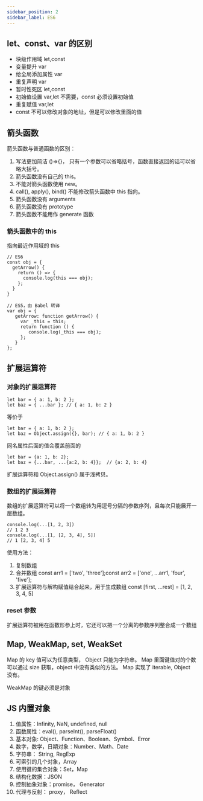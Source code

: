 ```yaml
---
sidebar_position: 2
sidebar_label: ES6
---
```


## let、const、var 的区别

- 块级作用域 let,const
- 变量提升 var
- 给全局添加属性 var
- 重复声明 var
- 暂时性死区 let,const
- 初始值设置 var,let 不需要，const 必须设置初始值
- 重复赋值 var,let
- const 不可以修改对象的地址，但是可以修改里面的值

## 箭头函数

箭头函数与普通函数的区别：

1. 写法更加简洁 ()=>{}， 只有一个参数可以省略括号，函数直接返回的话可以省略大括号。
2. 箭头函数没有自己的 this。
3. 不能对箭头函数使用 new。
4. call(), apply(), bind() 不能修改箭头函数中 this 指向。
5. 箭头函数没有 arguments
6. 箭头函数没有 prototype
7. 箭头函数不能用作 generate 函数

### 箭头函数中的 this

指向最近作用域的 this

```
// ES6
const obj = {
  getArrow() {
    return () => {
      console.log(this === obj);
    };
  }
}

// ES5，由 Babel 转译
var obj = {
   getArrow: function getArrow() {
     var _this = this;
     return function () {
        console.log(_this === obj);
     };
   }
};
```

## 扩展运算符

### 对象的扩展运算符

```
let bar = { a: 1, b: 2 };
let baz = { ...bar }; // { a: 1, b: 2 }
```

等价于

```
let bar = { a: 1, b: 2 };
let baz = Object.assign({}, bar); // { a: 1, b: 2 }
```

同名属性后面的值会覆盖前面的

```
let bar = {a: 1, b: 2};
let baz = {...bar, ...{a:2, b: 4}};  // {a: 2, b: 4}
```

扩展运算符和 Object.assign() 属于浅拷贝。

### 数组的扩展运算符

数组的扩展运算符可以将一个数组转为用逗号分隔的参数序列，且每次只能展开一层数组。

```
console.log(...[1, 2, 3])
// 1 2 3
console.log(...[1, [2, 3, 4], 5])
// 1 [2, 3, 4] 5
```

使用方法：

1. 复制数组
2. 合并数组 const arr1 = ['two', 'three'];const arr2 = ['one', ...arr1, 'four', 'five'];
3. 扩展运算符与解构赋值结合起来，用于生成数组 const [first, ...rest] = [1, 2, 3, 4, 5]

### reset 参数

扩展运算符被用在函数形参上时，它还可以把一个分离的参数序列整合成一个数组

## Map, WeakMap, set, WeakSet

Map 的 key 值可以为任意类型， Object 只能为字符串。
Map 里面键值对的个数可以通过 size 获取，object 中没有类似的方法。
Map 实现了 iterable, Object 没有。

WeakMap 的键必须是对象

## JS 内置对象

1. 值属性：Infinity, NaN, undefined, null
2. 函数属性：eval(), parseInt(), parseFloat()
3. 基本对象: Object、Function、Boolean、Symbol、Error
4. 数字，数学，日期对象：Number、Math、Date
5. 字符串： String, RegExp
6. 可索引的几个对象，Array
7. 使用键的集合对象：Set，Map
8. 结构化数据：JSON
9. 控制抽象对象：promise， Generator
10. 代理与反射： proxy， Reflect
